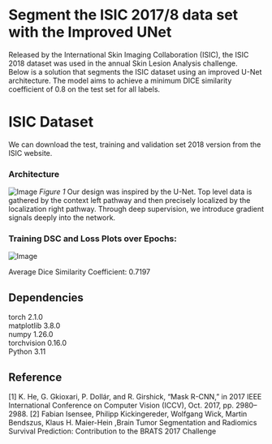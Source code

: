 # **Segment the ISIC 2017/8 data set with the Improved UNet** 
Released by the International Skin Imaging Collaboration (ISIC), the ISIC 2018 dataset was used in the annual Skin Lesion Analysis challenge.  
Below is a solution that segments the ISIC dataset using an improved U-Net architecture. The model aims to achieve a minimum DICE similarity coefficient of 0.8 on the test set for all labels.  

# **ISIC Dataset** 
We can download the test, training and validation set 2018 version from the ISIC website.  

### **Architecture** 
![Image](https://github.com/jyz523/PatternAnalysis-2023/assets/125327045/88cd0f74-a50f-4aaf-921f-76f108f943e2)
*Figure 1*
Our design was inspired by the U-Net. Top level data is gathered by the context left pathway and then precisely localized by the localization right pathway.  Through deep supervision, we introduce gradient signals deeply into the network.


### **Training DSC and Loss Plots over Epochs:** 
![Image](https://github.com/jyz523/PatternAnalysis-2023/assets/125327045/6ad6ed69-5483-4f55-89ce-1cad501deb80)


Average Dice Similarity Coefficient: 0.7197

## **Dependencies** 
torch 2.1.0  
matplotlib 3.8.0  
numpy 1.26.0  
torchvision 0.16.0  
Python 3.11

## **Reference** 
[1] K. He, G. Gkioxari, P. Dollár, and R. Girshick, “Mask R-CNN,” in 2017 IEEE International Conference on
Computer Vision (ICCV), Oct. 2017, pp. 2980–2988.
[2] Fabian Isensee, Philipp Kickingereder, Wolfgang Wick, Martin Bendszus, Klaus H. Maier-Hein ,Brain Tumor Segmentation and Radiomics Survival Prediction: Contribution to the BRATS 2017 Challenge
